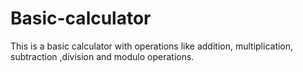 # Basic-calculator
This is a basic calculator with operations like addition, multiplication, subtraction ,division and modulo operations.
